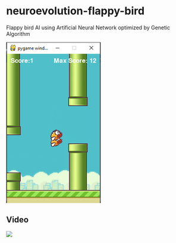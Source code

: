 # neuroevolution-flappy-bird
Flappy bird AI using Artificial Neural Network optimized by Genetic Algorithm

<img src=images/screenshot.png>

## Video
[<img src="https://img.youtube.com/vi/jcQtCMdIiZw/maxresdefault.jpg" width="50%">](https://youtu.be/jcQtCMdIiZw)
